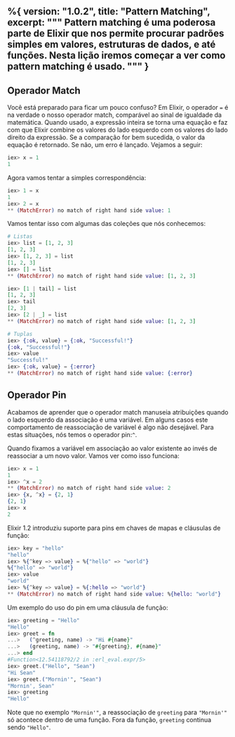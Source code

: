 %{
  version: "1.0.2",
  title: "Pattern Matching",
  excerpt: """
  Pattern matching é uma poderosa parte de Elixir que nos permite procurar padrões simples em valores, estruturas de dados, e até funções. Nesta lição iremos começar a ver como pattern matching é usado.
  """
}
---

## Operador Match

Você está preparado para ficar um pouco confuso? Em Elixir, o operador `=` é na verdade o nosso operador match, comparável ao sinal de igualdade da matemática. Quando usado, a expressão inteira se torna uma equação e faz com que Elixir combine os valores do lado esquerdo com os valores do lado direito da expressão. Se a comparação for bem sucedida, o valor da equação é retornado. Se não, um erro é lançado. Vejamos a seguir:

```elixir
iex> x = 1
1
```

Agora vamos tentar a simples correspondência:

```elixir
iex> 1 = x
1
iex> 2 = x
** (MatchError) no match of right hand side value: 1
```

Vamos tentar isso com algumas das coleções que nós conhecemos:

```elixir
# Listas
iex> list = [1, 2, 3]
[1, 2, 3]
iex> [1, 2, 3] = list
[1, 2, 3]
iex> [] = list
** (MatchError) no match of right hand side value: [1, 2, 3]

iex> [1 | tail] = list
[1, 2, 3]
iex> tail
[2, 3]
iex> [2 | _] = list
** (MatchError) no match of right hand side value: [1, 2, 3]

# Tuplas
iex> {:ok, value} = {:ok, "Successful!"}
{:ok, "Successful!"}
iex> value
"Successful!"
iex> {:ok, value} = {:error}
** (MatchError) no match of right hand side value: {:error}
```

## Operador Pin

Acabamos de aprender que o operador match manuseia atribuições quando o lado esquerdo da associação é uma variável. Em alguns casos este comportamento de reassociação de variável é algo não desejável. Para estas situações, nós temos o operador pin:`^`.

Quando fixamos a variável em associação ao valor existente ao invés de reassociar a um novo valor. Vamos ver como isso funciona:

```elixir
iex> x = 1
1
iex> ^x = 2
** (MatchError) no match of right hand side value: 2
iex> {x, ^x} = {2, 1}
{2, 1}
iex> x
2
```

Elixir 1.2 introduziu suporte para pins em chaves de mapas e cláusulas de função:

```elixir
iex> key = "hello"
"hello"
iex> %{^key => value} = %{"hello" => "world"}
%{"hello" => "world"}
iex> value
"world"
iex> %{^key => value} = %{:hello => "world"}
** (MatchError) no match of right hand side value: %{hello: "world"}
```

Um exemplo do uso do pin em uma cláusula de função:

```elixir
iex> greeting = "Hello"
"Hello"
iex> greet = fn
...>   (^greeting, name) -> "Hi #{name}"
...>   (greeting, name) -> "#{greeting}, #{name}"
...> end
#Function<12.54118792/2 in :erl_eval.expr/5>
iex> greet.("Hello", "Sean")
"Hi Sean"
iex> greet.("Mornin'", "Sean")
"Mornin', Sean"
iex> greeting
"Hello"
```

Note que no exemplo `"Mornin'"`, a reassociação de `greeting` para `"Mornin'"` só acontece dentro de uma função. Fora da função, `greeting` continua sendo `"Hello"`.
